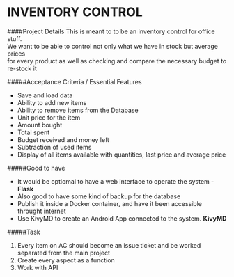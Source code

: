 INVENTORY CONTROL
===
####Project Details
This is meant to to be an inventory control for office stuff.  
We want to be able to control not only what we have in stock but average prices  
for every product as well as checking and compare the necessary budget to re-stock it  

#####Acceptance Criteria / Essential Features
* Save and load data
* Ability to add new items
* Ability to remove items from the Database
* Unit price for the item
* Amount bought
* Total spent
* Budget received and money left
* Subtraction of used items
* Display of all items available with quantities, last price and average price

#####Good to have
* It would be optiomal to have a web interface to operate the system - **Flask**
* Also good to have some kind of backup for the database
* Publish it inside a Docker container, and have it been accessible throught internet
* Use KivyMD to create an Android App connected to the system. **KivyMD**

#####Task
1. Every item on AC should become an issue ticket and be worked separated from the main project
2. Create every aspect as a function
3. Work with API



